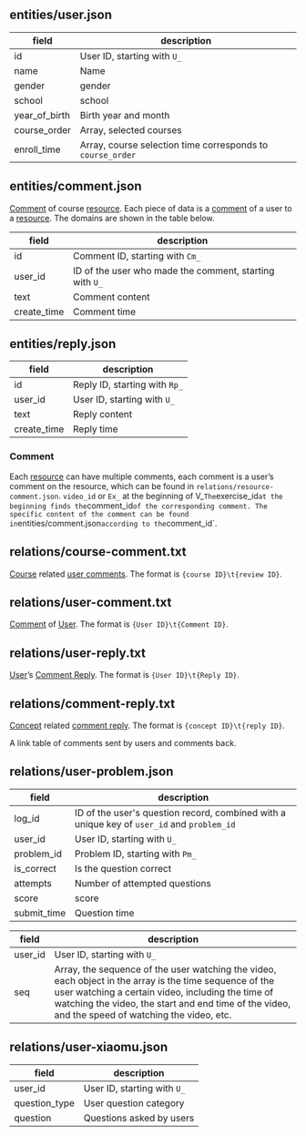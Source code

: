 ## entities/user.json

| field | description |
| ----- | ----------- |
| id | User ID, starting with `U_` |
| name | Name |
| gender | gender |
| school | school |
| year_of_birth | Birth year and month |
| course_order | Array, selected courses |
| enroll_time | Array, course selection time corresponds to `course_order` |

## entities/comment.json

[Comment](#comment) of course [resource](./course-cn.md#resource). Each piece of data is a [comment](#comment) of a user to a [resource](./course-cn.md#resource). The domains are shown in the table below.

| field | description |
| ----- | ----------- |
| id | Comment ID, starting with `Cm_` |
| user_id | ID of the user who made the comment, starting with `U_` |
| text | Comment content |
| create_time | Comment time |

## entities/reply.json

| field | description |
| ----- | ----------- |
| id | Reply ID, starting with `Rp_` |
| user_id | User ID, starting with `U_` |
| text | Reply content |
| create_time | Reply time |

### Comment

Each [resource](./course-cn.md#resource) can have multiple comments, each comment is a user’s comment on the resource, which can be found in `relations/resource-comment.json`. `video_id` or `Ex_` at the beginning of V_`
The `exercise_id` at the beginning finds the `comment_id` of the corresponding comment. The specific content of the comment can be found in `entities/comment.json` according to the `comment_id`.

## relations/course-comment.txt

[Course](./course-cn.md#entitiescoursejson) related [user comments](#comment). The format is `{course ID}\t{review ID}`.

## relations/user-comment.txt

[Comment](#entitiescommentjson) of [User](#entitiesuserjson). The format is `{User ID}\t{Comment ID}`.

## relations/user-reply.txt

[User](#entitiesuserjson)’s [Comment Reply](#entitiesreplyjson). The format is `{User ID}\t{Reply ID}`.

## relations/comment-reply.txt

[Concept](./concept-cn.md#entitiesconceptjson) related [comment reply](#entitiesreplyjson). The format is `{concept ID}\t{reply ID}`.

A link table of comments sent by users and comments back.

## relations/user-problem.json

| field | description |
| ----- | ----------- |
| log_id | ID of the user's question record, combined with a unique key of `user_id` and `problem_id` |
| user_id | User ID, starting with `U_` |
| problem_id | Problem ID, starting with `Pm_` |
| is_correct | Is the question correct |
| attempts | Number of attempted questions |
| score | score |
| submit_time | Question time |## relations/user-video.json

| field | description |
| ----- | ----------- |
| user_id | User ID, starting with `U_` |
| seq | Array, the sequence of the user watching the video, each object in the array is the time sequence of the user watching a certain video, including the time of watching the video, the start and end time of the video, and the speed of watching the video, etc. |

## relations/user-xiaomu.json

| field | description |
| ----- | ----------- |
| user_id | User ID, starting with `U_` |
| question_type | User question category |
| question | Questions asked by users |
